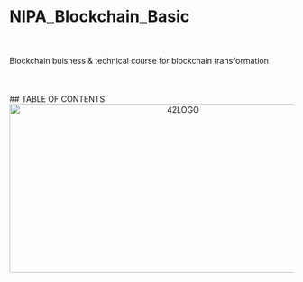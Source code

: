 # NIPA_Blockchain_Basic
<br>
<br>
Blockchain buisness &amp; technical course for blockchain transformation
<br>
<br>
<br>
</br>
## TABLE OF CONTENTS
<center><img src="https://user-images.githubusercontent.com/55140432/99774582-539bd900-2b51-11eb-9a6f-d7def5dd1843.PNG" width="600px" height="300px" title="px(픽셀) 크기 설정" alt="42LOGO"></img></center>
<br>
